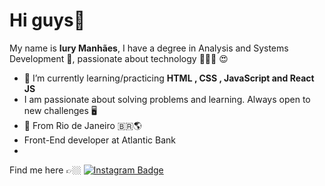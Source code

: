 
# Hi guys👋
My name is **Iury Manhães**, I have a degree in Analysis and Systems Development 🧠,  passionate about technology  👨🏼‍💻 😍
- 🌱 I’m currently learning/practicing **HTML , CSS , JavaScript and React JS**
- I am passionate about solving problems and learning. Always open to new challenges 🖥️
- 📍 From Rio de Janeiro  🇧🇷🌎
- Front-End developer at Atlantic Bank
- 
Find me here 👉🏼 [![Instagram Badge](https://img.shields.io/badge/-Instagram-purple?style=flat-square&logo=Instagram&logoColor=white&link=https://www.instagram.com/iurymanhaes/)](https://www.instagram.com/iurymanhaes/)
				  
 
